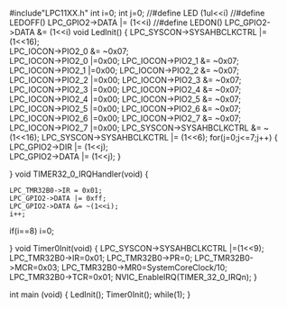 #include"LPC11XX.h"
int i=0;
int j=0;
//#define LED  (1ul<<i) 
//#define LEDOFF() LPC_GPIO2->DATA |= (1<<i) 
//#define LEDON() LPC_GPIO2->DATA &= (1<<i) 
void LedInit()
{
   LPC_SYSCON->SYSAHBCLKCTRL |= (1<<16);  
	 LPC_IOCON->PIO2_0 &= ~0x07;	
	 LPC_IOCON->PIO2_0 |=0x00;
	 LPC_IOCON->PIO2_1 &= ~0x07;	
	 LPC_IOCON->PIO2_1 |=0x00;
	 LPC_IOCON->PIO2_2 &= ~0x07;	
	 LPC_IOCON->PIO2_2 |=0x00;
	 LPC_IOCON->PIO2_3 &= ~0x07;	
	 LPC_IOCON->PIO2_3 |=0x00;
	 LPC_IOCON->PIO2_4 &= ~0x07;	
	 LPC_IOCON->PIO2_4 |=0x00;
	 LPC_IOCON->PIO2_5 &= ~0x07;	
	 LPC_IOCON->PIO2_5 |=0x00;
	 LPC_IOCON->PIO2_6 &= ~0x07;	
	 LPC_IOCON->PIO2_6 |=0x00;
	 LPC_IOCON->PIO2_7 &= ~0x07;	
	 LPC_IOCON->PIO2_7 |=0x00;
	 LPC_SYSCON->SYSAHBCLKCTRL &= ~(1<<16); 
	 LPC_SYSCON->SYSAHBCLKCTRL |= (1<<6);
	 for(j=0;j<=7;j++)
	{
	 LPC_GPIO2->DIR |= (1<<j);	
	 LPC_GPIO2->DATA |= (1<<j);
	}


}
void TIMER32_0_IRQHandler(void)
{
	
  
	LPC_TMR32B0->IR = 0x01;
	LPC_GPIO2->DATA |= 0xff;
	LPC_GPIO2->DATA &= ~(1<<i);
	i++;
  if(i==8)
	i=0;		

}
void Timer0Init(void)
{
  LPC_SYSCON->SYSAHBCLKCTRL |=(1<<9);
	LPC_TMR32B0->IR=0x01;
	LPC_TMR32B0->PR=0;
  LPC_TMR32B0->MCR=0x03;
	LPC_TMR32B0->MR0=SystemCoreClock/10;	
	LPC_TMR32B0->TCR=0x01;
	NVIC_EnableIRQ(TIMER_32_0_IRQn);
}

int main (void)
{
  LedInit();
	Timer0Init();
  while(1);	
}
